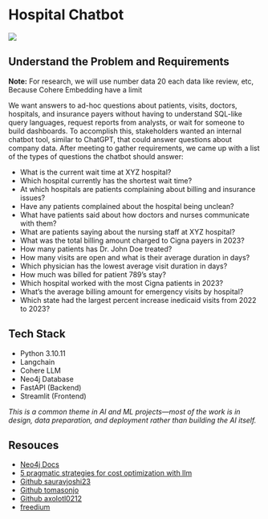 # Hospital Chatbot
<img src="llm.avif">

## Understand the Problem and Requirements
**Note:** For research, we will use number data 20 each data like review, etc, Because Cohere Embedding have a limit

We want answers to ad-hoc questions about patients, visits, doctors, hospitals, and insurance payers without having to understand SQL-like query languages, request reports from analysts, or wait for someone to build dashboards.
To accomplish this, stakeholders wanted an internal chatbot tool, similar to ChatGPT, that could answer questions about company data. After meeting to gather requirements, we came up with a list of the types of questions the chatbot should answer:

- What is the current wait time at XYZ hospital?
- Which hospital currently has the shortest wait time?
- At which hospitals are patients complaining about billing and insurance issues?
- Have any patients complained about the hospital being unclean?
- What have patients said about how doctors and nurses communicate with them?
- What are patients saying about the nursing staff at XYZ hospital?
- What was the total billing amount charged to Cigna payers in 2023?
- How many patients has Dr. John Doe treated?
- How many visits are open and what is their average duration in days?
- Which physician has the lowest average visit duration in days?
- How much was billed for patient 789’s stay?
- Which hospital worked with the most Cigna patients in 2023?
- What’s the average billing amount for emergency visits by hospital?
- Which state had the largest percent increase inedicaid visits from 2022 to 2023?

## Tech Stack
- Python 3.10.11
- Langchain
- Cohere LLM
- Neo4j Database
- FastAPI (Backend)
- Streamlit (Frontend)

*This is a common theme in AI and ML projects—most of the work is in design, data preparation, and deployment rather than building the AI itself.*

## Resouces
- [Neo4j Docs](https://neo4j.com/docs/getting-started/cypher-intro/cypher-sql/)
- [5 pragmatic strategies for cost optimization with llm](https://www.metadocs.co/2024/04/03/5-pragmatic-strategies-for-cost-optimization-with-llm/)
- [Github sauravjoshi23](https://github.com/sauravjoshi23/towards-agi/)
- [Github tomasonjo](https://github.com/tomasonjo/langchain2neo4j)
- [Github axolotl0212](https://github.com/axolotl0212/langchain-neo4j-knowledge-graph-demo)
- [freedium](https://freedium.cfd/https://medium.com/microsoftazure/introducing-graphrag-with-langchain-and-neo4j-90446df17c1e)